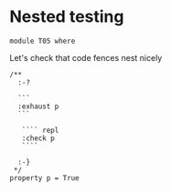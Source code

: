 # Nested testing

```cryptol
module T05 where
```

Let's check that code fences nest nicely

`````cryptol
/**
  :-?
  
  ```
  :exhaust p
  ```

   ```` repl
   :check p
   ````
  
  :-}
 */
property p = True
`````
